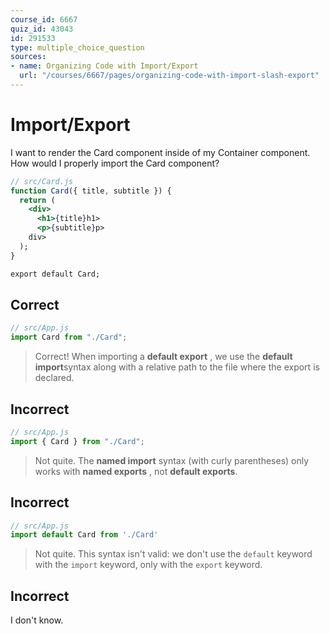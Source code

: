 ```yaml
---
course_id: 6667
quiz_id: 43043
id: 291533
type: multiple_choice_question
sources:
- name: Organizing Code with Import/Export
  url: "/courses/6667/pages/organizing-code-with-import-slash-export"
---
```


# Import/Export

I want to render the Card component inside of my Container component. How would
I properly import the Card component?

```jsx
// src/Card.js
function Card({ title, subtitle }) {
  return (
    <div>
      <h1>{title}h1>
      <p>{subtitle}p>
    div>
  );
}

export default Card;
```

## Correct

```javascript
// src/App.js
import Card from "./Card";
```

> Correct! When importing a **default export** , we use the **default
> import**syntax along with a relative path to the file where the export is
> declared.

## Incorrect

```javascript
// src/App.js
import { Card } from "./Card";
```

> Not quite. The **named import** syntax (with curly parentheses) only works with
> **named exports** , not **default exports**.

## Incorrect

```javascript
// src/App.js
import default Card from './Card'
```

> Not quite. This syntax isn't valid: we don't use the `default` keyword with the
> `import` keyword, only with the `export` keyword.

## Incorrect

I don't know.
